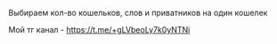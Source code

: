Выбираем кол-во кошельков, слов и приватников на один кошелек

Мой тг канал - https://t.me/+gLVbeoLy7k0yNTNi
